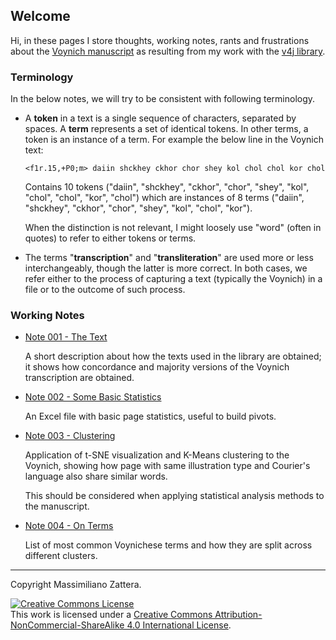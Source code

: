 ## Welcome

Hi, in these pages I store thoughts, working notes, rants and frustrations about the [Voynich manuscript](https://en.wikipedia.org/wiki/Voynich_manuscript)
as resulting from my work with the [v4j library](https://github.com/mzattera/v4j).

### Terminology

In the below notes, we will try to be consistent with following terminology.

- A **token** in a text is a single sequence of characters, separated by spaces. A **term** represents a set of identical tokens.
In other terms, a token is an instance of a term. For example the below line in the Voynich text:

  ```
  <f1r.15,+P0;m> daiin shckhey ckhor chor shey kol chol chol kor chol
  ```
  
  Contains 10 tokens ("daiin", "shckhey", "ckhor", "chor", "shey", "kol", "chol", "chol", "kor", "chol") which are instances of 
  8 terms ("daiin", "shckhey", "ckhor", "chor", "shey", "kol", "chol", "kor").
  
  When the distinction is not relevant, I might loosely use "word" (often in quotes) to refer to either tokens or terms. 

- The terms "**transcription**" and "**transliteration**" are used more or less interchangeably, though the latter is more correct.
In both cases, we refer either to the process of capturing a text (typically the Voynich) in a file or to the outcome of such process.

### Working Notes

- [Note 001 - The Text](./001)

  A short description about how the texts used in the library are obtained; it shows how concordance and majority
  versions of the Voynich transcription are obtained.
  
- [Note 002 - Some Basic Statistics](./002)

  An Excel file with basic page statistics, useful to build pivots.
  
- [Note 003 - Clustering](./003)

  Application of t-SNE visualization and K-Means clustering to the Voynich, showing how page with same illustration type and
  Courier's language also share similar words.
  
  This should be considered when applying statistical analysis methods to the manuscript.

- [Note 004 - On Terms](./004)

  List of most common Voynichese terms and how they are split across different clusters.

---

Copyright Massimiliano Zattera.

<a rel="license" href="http://creativecommons.org/licenses/by-nc-sa/4.0/"><img alt="Creative Commons License" style="border-width:0" src="https://i.creativecommons.org/l/by-nc-sa/4.0/88x31.png" /></a><br />This work is licensed under a <a rel="license" href="http://creativecommons.org/licenses/by-nc-sa/4.0/">Creative Commons Attribution-NonCommercial-ShareAlike 4.0 International License</a>.
